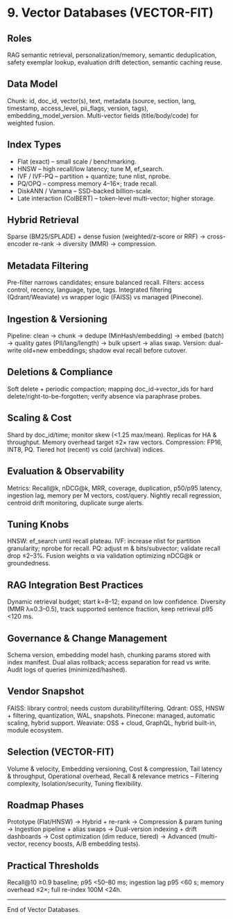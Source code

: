 # 9. Vector Databases (VECTOR-FIT)

## Roles
RAG semantic retrieval, personalization/memory, semantic deduplication, safety exemplar lookup, evaluation drift detection, semantic caching reuse.

## Data Model
Chunk: id, doc_id, vector(s), text, metadata (source, section, lang, timestamp, access_level, pii_flags, version, tags), embedding_model_version. Multi-vector fields (title/body/code) for weighted fusion.

## Index Types
- Flat (exact) – small scale / benchmarking.
- HNSW – high recall/low latency; tune M, ef_search.
- IVF / IVF-PQ – partition + quantize; tune nlist, nprobe.
- PQ/OPQ – compress memory 4–16×; trade recall.
- DiskANN / Vamana – SSD-backed billion-scale.
- Late interaction (ColBERT) – token-level multi-vector; higher storage.

## Hybrid Retrieval
Sparse (BM25/SPLADE) + dense fusion (weighted/z-score or RRF) → cross-encoder re-rank → diversity (MMR) → compression.

## Metadata Filtering
Pre-filter narrows candidates; ensure balanced recall. Filters: access control, recency, language, type, tags. Integrated filtering (Qdrant/Weaviate) vs wrapper logic (FAISS) vs managed (Pinecone).

## Ingestion & Versioning
Pipeline: clean → chunk → dedupe (MinHash/embedding) → embed (batch) → quality gates (PII/lang/length) → bulk upsert → alias swap. Version: dual-write old+new embeddings; shadow eval recall before cutover.

## Deletions & Compliance
Soft delete + periodic compaction; mapping doc_id→vector_ids for hard delete/right-to-be-forgotten; verify absence via paraphrase probes.

## Scaling & Cost
Shard by doc_id/time; monitor skew (<1.25 max/mean). Replicas for HA & throughput. Memory overhead target ≤2× raw vectors. Compression: FP16, INT8, PQ. Tiered hot (recent) vs cold (archival) indices.

## Evaluation & Observability
Metrics: Recall@k, nDCG@k, MRR, coverage, duplication, p50/p95 latency, ingestion lag, memory per M vectors, cost/query. Nightly recall regression, centroid drift monitoring, duplicate surge alerts.

## Tuning Knobs
HNSW: ef_search until recall plateau. IVF: increase nlist for partition granularity; nprobe for recall. PQ: adjust m & bits/subvector; validate recall drop ≤2–3%. Fusion weights α via validation optimizing nDCG@k or groundedness.

## RAG Integration Best Practices
Dynamic retrieval budget; start k=8–12; expand on low confidence. Diversity (MMR λ≈0.3–0.5), track supported sentence fraction, keep retrieval p95 <120 ms.

## Governance & Change Management
Schema version, embedding model hash, chunking params stored with index manifest. Dual alias rollback; access separation for read vs write. Audit logs of queries (minimized/hashed).

## Vendor Snapshot
FAISS: library control; needs custom durability/filtering.
Qdrant: OSS, HNSW + filtering, quantization, WAL, snapshots.
Pinecone: managed, automatic scaling, hybrid support.
Weaviate: OSS + cloud, GraphQL, hybrid built-in, module ecosystem.

## Selection (VECTOR-FIT)
Volume & velocity, Embedding versioning, Cost & compression, Tail latency & throughput, Operational overhead, Recall & relevance metrics – Filtering complexity, Isolation/security, Tuning flexibility.

## Roadmap Phases
Prototype (Flat/HNSW) → Hybrid + re-rank → Compression & param tuning → Ingestion pipeline + alias swaps → Dual-version indexing + drift dashboards → Cost optimization (dim reduce, tiered) → Advanced (multi-vector, recency boosts, A/B embedding tests).

## Practical Thresholds
Recall@10 ≥0.9 baseline; p95 <50–80 ms; ingestion lag p95 <60 s; memory overhead ≤2×; full re-index 100M <24h.

---
End of Vector Databases.
